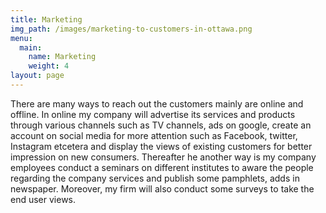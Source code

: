 ```yaml
---
title: Marketing
img_path: /images/marketing-to-customers-in-ottawa.png
menu:
  main:
    name: Marketing
    weight: 4
layout: page
---
```

There are many ways to reach out the customers mainly are online and offline. In online my company will advertise its services and products through various channels such as TV channels, ads on google, create an account on social media for more attention such as Facebook, twitter, Instagram etcetera and display the views of existing customers for better impression on new consumers. Thereafter he another way is my company employees conduct a seminars on different institutes to aware the people regarding the company services and publish some pamphlets, adds in newspaper. Moreover, my firm will also conduct some surveys to take the end user views.
